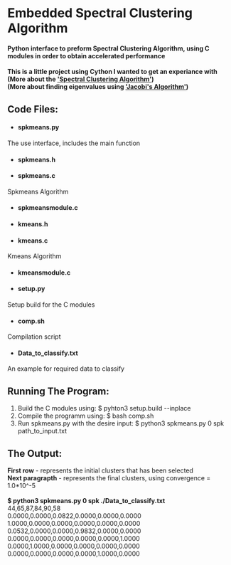 # Embedded Spectral Clustering Algorithm
#### Python interface to preform Spectral Clustering Algorithm, using C modules in order to obtain accelerated performance <br />
**This is a little project using Cython I wanted to get an experiance with** <br />
**(More about the ['Spectral Clustering Algorithm'](https://en.wikipedia.org/wiki/Spectral_clustering))** <br />
**(More about finding eigenvalues using ['Jacobi's Algorithm'](https://en.wikipedia.org/wiki/Jacobi_eigenvalue_algorithm))** <br />

## Code Files:

- #### spkmeans.py
The use interface, includes the main function
- #### spkmeans.h
- #### spkmeans.c
Spkmeans Algorithm
- #### spkmeansmodule.c
- #### kmeans.h
- #### kmeans.c
Kmeans Algorithm
- #### kmeansmodule.c
- #### setup.py
Setup build for the C modules
- #### comp.sh
Compilation script
- #### Data_to_classify.txt
An example for required data to classify

## Running The Program:
1. Build the C modules using: $ pyhton3 setup.build --inplace
2. Compile the programm using: $ bash comp.sh
3. Run spkmeans.py with the desire input: $ python3 spkmeans.py 0 spk path_to_input.txt

## The Output:
**First row** - represents the initial clusters that has been selected <br />
**Next paragrapth** - represents the final clusters, using convergence = 1.0*10^-5 <br />
<br />
**$ python3 spkmeans.py 0 spk ./Data_to_classify.txt <br />**
44,65,87,84,90,58 <br />
0.0000,0.0000,0.0822,0.0000,0.0000,0.0000 <br />
1.0000,0.0000,0.0000,0.0000,0.0000,0.0000 <br />
0.0532,0.0000,0.0000,0.9832,0.0000,0.0000 <br />
0.0000,0.0000,0.0000,0.0000,0.0000,1.0000 <br />
0.0000,1.0000,0.0000,0.0000,0.0000,0.0000 <br />
0.0000,0.0000,0.0000,0.0000,1.0000,0.0000 <br />
